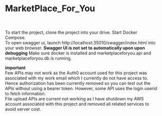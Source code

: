 # MarketPlace_For_You<br><br>

To start the project, clone the project into your drive. Start Docker Compose. <br>
To open swagger ui, launch http://localhost:35010/swagger/index.html into your web browser. **Swagger UI is not set to automatically upon upon debugging** Make sure docker is installed and marketplaceforyou.api and marketplaceforyou.db is running.<br>

**important**<br>
Few APIs may not work as the Auth0 account used for this project was associated with my work email which I currently do not have access to. Hence authorization has been currently removed so you can test out the APIs without using a bearer token. However, some API uses the login userid to fetch information.<br>
File upload APIs are current not working as I have shutdown my AWS account associated with this project and removed all related services to avoid server cost.


